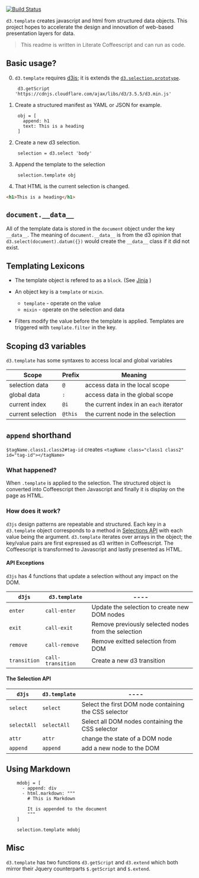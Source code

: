 [![Build Status](https://travis-ci.org/tonyfast/d3.template.svg?branch=master)](https://travis-ci.org/tonyfast/d3.template)

``d3.template`` creates javascript and html from structured data objects.  This project 
hopes to accelerate the design and innovation of web-based presentation layers for data.

> This readme is written in Literate Coffeescript and can run as code.

## Basic usage?

0. ``d3.template`` requires [d3js](www.d3js.org); it is extends the [``d3.selection.prototype``]().  

        d3.getScript 'https://cdnjs.cloudflare.com/ajax/libs/d3/3.5.5/d3.min.js'

1. Create a structured manifest as YAML or JSON for example.
  
        obj = [
          append: h1
          text: This is a heading
        ]
  
2. Create a new d3 selection.

        selection = d3.select 'body'

3. Append the template to the selection
        
        selection.template obj
    
4. That HTML is the current selection is changed.

```html
<h1>This is a heading</h1>
```


## ``document.__data__``

All of the template data is stored in the ``document`` object under the key ``__data__``.
The meaning of ``document.__data__`` is from the d3 opinion that ``d3.select(document).datum({})``
would create the ``__data__`` class if it did not exist.

## Templating Lexicons ##

* The template object is refered to as a ``block``. (See [Jinja](http://jinja.pocoo.org/docs/dev/templates/#super-blocks) )
* An object key is a ``template`` or ``mixin``. 

    * ``template`` - operate on the value
    * ``mixin`` - operate on the selection and data
    
* Filters modify the value before the template is applied.  Templates are triggered
  with ``template.filter`` in the key. 
  
## Scoping d3 variables

``d3.template`` has some syntaxes to access local and global variables

|Scope|Prefix|Meaning|
|---|---|---|
|selection data| ``@`` | access data in the local scope |
|global data| ``:`` | access data in the global scope |
|current index| ``@i`` | the current index in an ``each`` iterator |
|current selection| ``@this`` | the current node in the selection |

## ``append`` shorthand

``$tagName.class1.class2#tag-id`` creates ``<tagName class="class1 class2" id="tag-id"></tagName>``
    
### What happened? ###

When ``.template`` is applied to the selection.  The structured object is converted into
Coffeescript then Javascript and finally it is display on the page as HTML.
  
### How does it work?  ###

``d3js`` design patterns are repeatable and structured.  Each key in a ``d3.template`` object corresponds to a method in [Selections API](https://github.com/mbostock/d3/wiki/Selections) with each value being the argument.
``d3.template`` iterates over arrays in the object; the key/value pairs are first
expressed as d3 written in Coffeescript.  The Coffeescript is transformed to Javascript and lastly
presented as HTML.

#### API Exceptions ####

``d3js`` has 4 functions that update a selection without any impact on the DOM.

|``d3js``|``d3.template``|----|
|-----|------|---|
|``enter``|``call-enter``| Update the selection to create new DOM nodes |
|``exit``|``call-exit``| Remove previously selected nodes from the selection |
|``remove``|``call-remove``| Remove exitted selection from DOM |
|``transition``|``call-transition``| Create a new d3 transition |


#### The Selection API ####

|``d3js``|``d3.template``|----|
|-----|------|---|
|``select``|``select``| Select the first DOM node containing the CSS selector|
|``selectAll``|``selectAll``| Select all  DOM nodes containing the CSS selector|
|``attr``|``attr``| change the state of a DOM node |
|``append``|``append``| add a new node to the DOM |


## Using Markdown


        
        mdobj = [
          - append: div
          - html.markdown: """
            # This is Markdown 

            It is appended to the document
            """
        ]
    
        selection.template mdobj

## Misc

``d3.template`` has two functions ``d3.getScript`` and ``d3.extend`` which both mirror their 
Jquery counterparts ``$.getScript`` and ``$.extend``.